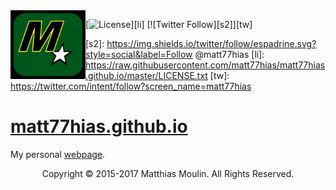<img align="left" src="res/Picture.jpg" width="120px"/>

[![License][s1]][li] [![Twitter Follow][s2]][tw]

[s1]: https://img.shields.io/badge/licence-No%20Licence-blue.svg
[s2]: https://img.shields.io/twitter/follow/espadrine.svg?style=social&label=Follow @matt77hias
[li]: https://raw.githubusercontent.com/matt77hias/matt77hias.github.io/master/LICENSE.txt
[tw]: https://twitter.com/intent/follow?screen_name=matt77hias

# [matt77hias.github.io](http://matt77hias.github.io)
My personal [webpage](http://matt77hias.github.io).

<p align="center">Copyright © 2015-2017 Matthias Moulin. All Rights Reserved.</p>
